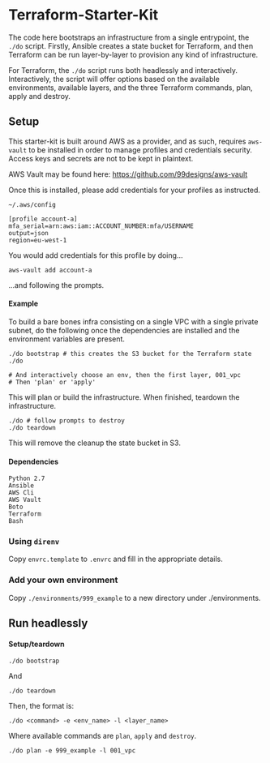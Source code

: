 # Terraform-Starter-Kit

The code here bootstraps an infrastructure from a single entrypoint, the `./do` script. Firstly, Ansible creates a state bucket for Terraform, and then Terraform can be run layer-by-layer to provision any kind of infrastructure.

For Terraform, the `./do` script runs both headlessly and interactively. Interactively, the script will offer options based on the available environments, available layers, and the three Terraform commands, plan, apply and destroy.

## Setup

This starter-kit is built around AWS as a provider, and as such, requires `aws-vault` to be installed in order to manage profiles and credentials security. Access keys and secrets are not to be kept in plaintext.

AWS Vault may be found here: https://github.com/99designs/aws-vault

Once this is installed, please add credentials for your profiles as instructed.

    ~/.aws/config

    [profile account-a]
    mfa_serial=arn:aws:iam::ACCOUNT_NUMBER:mfa/USERNAME
    output=json
    region=eu-west-1

You would add credentials for this profile by doing...

    aws-vault add account-a

...and following the prompts.


#### Example

To build a bare bones infra consisting on a single VPC with a single private subnet, do the following once the dependencies are installed and the environment variables are present.

    ./do bootstrap # this creates the S3 bucket for the Terraform state
    ./do

    # And interactively choose an env, then the first layer, 001_vpc
    # Then 'plan' or 'apply'

This will plan or build the infrastructure. When finished, teardown the infrastructure.

    ./do # follow prompts to destroy
    ./do teardown

This will remove the cleanup the state bucket in S3.

#### Dependencies

    Python 2.7
    Ansible
    AWS Cli
    AWS Vault
    Boto
    Terraform
    Bash

### Using `direnv`

Copy `envrc.template` to `.envrc` and fill in the appropriate details.

### Add your own environment

Copy `./environments/999_example` to a new directory under ./environments.

## Run headlessly

#### Setup/teardown

    ./do bootstrap

And

    ./do teardown

Then, the format is:

    ./do <command> -e <env_name> -l <layer_name>

Where available commands are `plan`, `apply` and `destroy`.

    ./do plan -e 999_example -l 001_vpc
